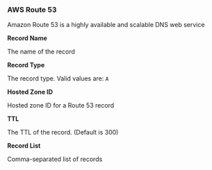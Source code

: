 ### AWS Route 53

Amazon Route 53 is a highly available and scalable DNS web service

**Record Name**

The name of the record

**Record Type**

The record type. Valid values are: `A`

**Hosted Zone ID**

Hosted zone ID for a Route 53 record

**TTL**

The TTL of the record. (Default is 300)

**Record List**

Comma-separated list of records